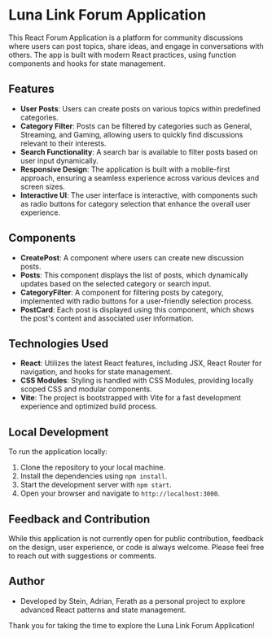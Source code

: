 # Luna Link Forum Application

This React Forum Application is a platform for community discussions where users can post topics, share ideas, and engage in conversations with others. The app is built with modern React practices, using function components and hooks for state management.

## Features

- **User Posts**: Users can create posts on various topics within predefined categories.
- **Category Filter**: Posts can be filtered by categories such as General, Streaming, and Gaming, allowing users to quickly find discussions relevant to their interests.
- **Search Functionality**: A search bar is available to filter posts based on user input dynamically.
- **Responsive Design**: The application is built with a mobile-first approach, ensuring a seamless experience across various devices and screen sizes.
- **Interactive UI**: The user interface is interactive, with components such as radio buttons for category selection that enhance the overall user experience.

## Components

- **CreatePost**: A component where users can create new discussion posts.
- **Posts**: This component displays the list of posts, which dynamically updates based on the selected category or search input.
- **CategoryFilter**: A component for filtering posts by category, implemented with radio buttons for a user-friendly selection process.
- **PostCard**: Each post is displayed using this component, which shows the post's content and associated user information.

## Technologies Used

- **React**: Utilizes the latest React features, including JSX, React Router for navigation, and hooks for state management.
- **CSS Modules**: Styling is handled with CSS Modules, providing locally scoped CSS and modular components.
- **Vite**: The project is bootstrapped with Vite for a fast development experience and optimized build process.

## Local Development

To run the application locally:

1. Clone the repository to your local machine.
2. Install the dependencies using `npm install`.
3. Start the development server with `npm start`.
4. Open your browser and navigate to `http://localhost:3000`.

## Feedback and Contribution

While this application is not currently open for public contribution, feedback on the design, user experience, or code is always welcome. Please feel free to reach out with suggestions or comments.

## Author

- Developed by Stein, Adrian, Ferath as a personal project to explore advanced React patterns and state management.

Thank you for taking the time to explore the Luna Link Forum Application!
